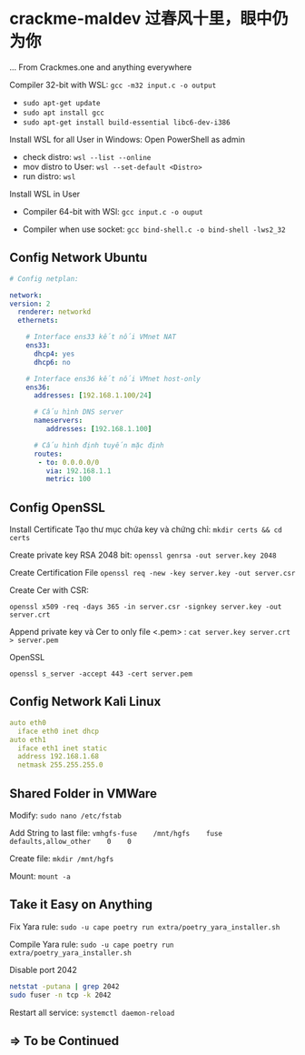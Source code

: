 # crackme-maldev 过春风十里，眼中仍为你

 ... From Crackmes.one and anything everywhere

Compiler 32-bit with WSL: `gcc -m32 input.c -o output`

- `sudo apt-get update`
- `sudo apt install gcc`
- `sudo apt-get install build-essential libc6-dev-i386`

Install WSL for all User in Windows:
Open PowerShell as admin

- check distro: `wsl --list --online`
- mov distro to User: `wsl --set-default <Distro>`
- run distro: `wsl`

Install WSL in User

- Compiler 64-bit with WSl: `gcc input.c -o ouput`

- Compiler when use socket: `gcc bind-shell.c -o bind-shell -lws2_32`

## Config Network Ubuntu

```yaml
# Config netplan:

network:
version: 2
  renderer: networkd
  ethernets:

    # Interface ens33 kết nối VMnet NAT
    ens33:
      dhcp4: yes
      dhcp6: no

    # Interface ens36 kết nối VMnet host-only 
    ens36:
      addresses: [192.168.1.100/24]

      # Cấu hình DNS server
      nameservers:
         addresses: [192.168.1.100]

      # Cấu hình định tuyến mặc định
      routes:
       - to: 0.0.0.0/0
         via: 192.168.1.1
         metric: 100
```

## Config OpenSSL

Install Certificate
Tạo thư mục chứa key và chứng chỉ:
`mkdir certs && cd certs`
  
Create private key RSA 2048 bit:
  `openssl genrsa -out server.key 2048`

Create Certification File
  `openssl req -new -key server.key -out server.csr`

Create Cer with CSR:

  `openssl x509 -req -days 365 -in server.csr -signkey server.key -out server.crt`

Append private key và Cer to only file <.pem> :
  `cat server.key server.crt > server.pem`

OpenSSL

`openssl s_server -accept 443 -cert server.pem`

## Config Network Kali Linux

```yaml
auto eth0
  iface eth0 inet dhcp
auto eth1
  iface eth1 inet static
  address 192.168.1.68
  netmask 255.255.255.0
```

## Shared Folder in VMWare

Modify: `sudo nano /etc/fstab`

Add String to last file:
`vmhgfs-fuse    /mnt/hgfs    fuse    defaults,allow_other    0    0`

Create file: `mkdir /mnt/hgfs`

Mount: `mount -a`

## Take it Easy on Anything

Fix Yara rule:
  `sudo -u cape poetry run extra/poetry_yara_installer.sh`

Compile Yara rule:
  `sudo -u cape poetry run extra/poetry_yara_installer.sh`

Disable port 2042

```bash
netstat -putana | grep 2042
sudo fuser -n tcp -k 2042
```

Restart all service: `systemctl daemon-reload`

## => To be Continued
